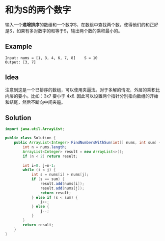 # 和为S的两个数字

输入一个**递增排序**的数组和一个数字S，在数组中查找两个数，使得他们的和正好是S，如果有多对数字的和等于S，输出两个数的乘积最小的。

## Example

```
Input: nums = [1, 3, 4, 6, 7, 8]	S = 10
Output: [3, 7]
```

## Idea

注意到这是一个已排序的数组，可以使用夹逼法。对于多解的情况，外层的乘积比内层的要小。比如：3x7 要小于 4x6. 因此可以设置两个指针分别指向数组的开始和结尾，然后不断向中间夹逼。

## Solution

```java
import java.util.ArrayList;

public class Solution {
    public ArrayList<Integer> FindNumbersWithSum(int[] nums, int sum) {
        int n = nums.length;
        ArrayList<Integer> result = new ArrayList<>();
        if (n < 2) return result;
        
        int i=0, j=n-1;
        while (i < j) {
            int s = nums[i] + nums[j];
            if (s == sum) {
                result.add(nums[i]);
                result.add(nums[j]);
                return result;
            } else if (s < sum) {
                i++;
            } else {
                j--;
            }
        }
        return result;
    }
}
```

